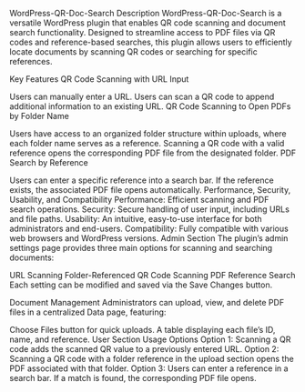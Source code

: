 WordPress-QR-Doc-Search
Description
WordPress-QR-Doc-Search is a versatile WordPress plugin that enables QR code scanning and document search functionality. Designed to streamline access to PDF files via QR codes and reference-based searches, this plugin allows users to efficiently locate documents by scanning QR codes or searching for specific references.

Key Features
QR Code Scanning with URL Input

Users can manually enter a URL.
Users can scan a QR code to append additional information to an existing URL.
QR Code Scanning to Open PDFs by Folder Name

Users have access to an organized folder structure within uploads, where each folder name serves as a reference.
Scanning a QR code with a valid reference opens the corresponding PDF file from the designated folder.
PDF Search by Reference

Users can enter a specific reference into a search bar.
If the reference exists, the associated PDF file opens automatically.
Performance, Security, Usability, and Compatibility
Performance: Efficient scanning and PDF search operations.
Security: Secure handling of user input, including URLs and file paths.
Usability: An intuitive, easy-to-use interface for both administrators and end-users.
Compatibility: Fully compatible with various web browsers and WordPress versions.
Admin Section
The plugin’s admin settings page provides three main options for scanning and searching documents:

URL Scanning
Folder-Referenced QR Code Scanning
PDF Reference Search
Each setting can be modified and saved via the Save Changes button.

Document Management
Administrators can upload, view, and delete PDF files in a centralized Data page, featuring:

Choose Files button for quick uploads.
A table displaying each file’s ID, name, and reference.
User Section
Usage Options
Option 1: Scanning a QR code adds the scanned QR value to a previously entered URL.
Option 2: Scanning a QR code with a folder reference in the upload section opens the PDF associated with that folder.
Option 3: Users can enter a reference in a search bar. If a match is found, the corresponding PDF file opens.
